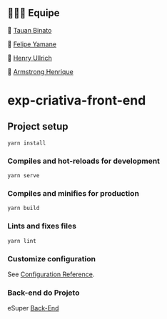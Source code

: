 ## 👨🏼‍💻 Equipe

 🔹 [Tauan Binato](https://github.com/tauanbinato)
 
 🔹 [Felipe Yamane](https://github.com/felipeyamane)
 
 🔹 [Henry Ullrich](https://github.com/Hinkien)
 
 🔹 [Armstrong Henrique](https://github.com/armsshenrique)

# exp-criativa-front-end

## Project setup
```
yarn install
```

### Compiles and hot-reloads for development
```
yarn serve
```

### Compiles and minifies for production
```
yarn build
```

### Lints and fixes files
```
yarn lint
```

### Customize configuration
See [Configuration Reference](https://cli.vuejs.org/config/).

### Back-end do Projeto
eSuper [Back-End](https://github.com/tauanbinato/backend-exp-criativa)
